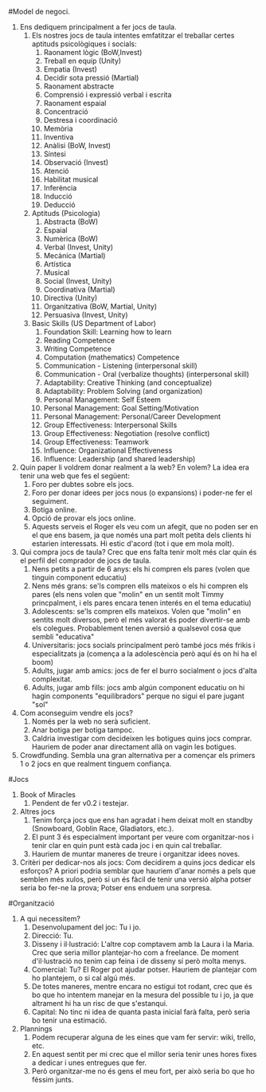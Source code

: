 #Model de negoci.

1.  Ens dediquem principalment a fer jocs de taula.
    1.  Els nostres jocs de taula intentes emfatitzar el treballar certes aptituds psicològiques i socials:
        1.  Raonament lògic (BoW,Invest)
        2.  Treball en equip (Unity)
        3.  Empatia (Invest)
        4.  Decidir sota pressió (Martial)
        5.  Raonament abstracte
        6.  Comprensió i expressió verbal i escrita
        7.  Raonament espaial
        8.  Concentració
        9.  Destresa i coordinació
        10. Memòria
        11. Inventiva
        12. Anàlisi (BoW, Invest)
        13. Síntesi
        14. Observació (Invest)
        15. Atenció
        16. Habilitat musical
        17. Inferència
        18. Inducció
        19. Deducció
    2. Aptituds (Psicologia)
        1.  Abstracta (BoW)
        2.  Espaial
        3.  Numèrica (BoW)
        4.  Verbal (Invest, Unity)
        5.  Mecànica (Martial)
        6.  Artística
        7.  Musical
        8.  Social (Invest, Unity)
        9.  Coordinativa (Martial)
        10. Directiva (Unity)
        11. Organitzativa (BoW, Martial, Unity)
        12. Persuasiva (Invest, Unity)
    3. Basic Skills (US Department of Labor)
        1.  Foundation Skill: Learning how to learn
        2.  Reading Competence
        3.  Writing Competence
        4.  Computation (mathematics) Competence
        5.  Communication - Listening (interpersonal skill)
        6.  Communication - Oral (verbalize thoughts) (interpersonal skill)
        7.  Adaptability: Creative Thinking (and conceptualize)
        8.  Adaptability: Problem Solving (and organization)
        9.  Personal Management: Self Esteem
        10. Personal Management: Goal Setting/Motivation
        11. Personal Management: Personal/Career Development
        12. Group Effectiveness: Interpersonal Skills
        13. Group Effectiveness: Negotiation (resolve conflict)
        14. Group Effectiveness: Teamwork
        15. Influence: Organizational Effectiveness
        16. Influence: Leadership (and shared leadership)
2.  Quin paper li voldrem donar realment a la web? En volem? La idea era tenir una web que fes el següent:
    1.  Foro per dubtes sobre els jocs.
    2.  Foro per donar idees per jocs nous (o expansions) i poder-ne fer el seguiment.
    3.  Botiga online.
    4.  Opció de provar els jocs online.
    5.  Aquests serveis el Roger els veu com un afegit, que no poden ser en el que ens basem, ja que només una part molt petita dels clients hi estarien interessats. Hi estic d'acord (tot i que em mola molt).
3.  Qui compra jocs de taula? Crec que ens falta tenir molt més clar quin és el perfil del comprador de jocs de taula.
    1.  Nens petits a partir de 6 anys: els hi compren els pares (volen que tinguin component educatiu)
    2.  Nens més grans: se'ls compren ells mateixos o els hi compren els pares (els nens volen que "molin" en un sentit molt Timmy princpalment, i els pares encara tenen interés en el tema educatiu)
    3.  Adolescents: se'ls compren ells mateixos. Volen que "molin" en sentits molt diversos, però el més valorat és poder divertir-se amb els colegues. Probablement tenen aversió a qualsevol cosa que sembli "educativa"
    4.  Universitaris: jocs socials principalment però també jocs més frikis i especialitzats ja (comença a la adolescència però aquí és on hi ha el boom)
    5.  Adults, jugar amb amics: jocs de fer el burro socialment o jocs d'alta complexitat.
    6.  Adults, jugar amb fills: jocs amb algún component educatiu on hi hagin components "equilibradors" perque no sigui el pare jugant "sol"
4.  Com aconseguim vendre els jocs?
    1.  Només per la web no serà suficient.
    2.  Anar botiga per botiga tampoc.
    3.  Caldria investigar com decideixen les botigues quins jocs comprar. Hauriem de poder anar directament allà on vagin les botigues.
5.  Crowdfunding. Sembla una gran alternativa per a començar els primers 1 o 2 jocs en que realment tinguem confiança.

#Jocs

1.  Book of Miracles
    1.  Pendent de fer v0.2 i testejar.
2.  Altres jocs
    1.  Tenim força jocs que ens han agradat i hem deixat molt en standby (Snowboard, Goblin Race, Gladiators, etc.).
    2.  El punt 3 és especialment important per veure com organitzar-nos i tenir clar en quin punt està cada joc i en quin cal treballar.
    3.  Hauriem de muntar maneres de treure i organitzar idees noves.
3.  Critèri per dedicar-nos als jocs: Com decidirem a quins jocs dedicar els esforços? A priori podria semblar que hauriem d'anar només a pels que semblen més xulos, però si un és fàcil de tenir una versió alpha potser seria bo fer-ne la prova; Potser ens enduem una sorpresa.

#Organització

1.  A qui necessitem?
    1.  Desenvolupament del joc: Tu i jo.
    2.  Direcció: Tu.
    3.  Disseny i il·lustració: L'altre cop comptavem amb la Laura i la Maria. Crec que seria millor plantejar-ho com a freelance. De moment d'il·lustració no tenim cap feina i de disseny sí però molta menys.
    4.  Comercial: Tu? El Roger pot ajudar potser. Hauriem de plantejar com ho plantejem, o si cal algú més.
    5.  De totes maneres, mentre encara no estigui tot rodant, crec que és bo que ho intentem manejar en la mesura del possible tu i jo, ja que altrament hi ha un risc de que s'estanqui.
    6.  Capital: No tinc ni idea de quanta pasta inicial farà falta, però seria bo tenir una estimació.
2.  Plannings
    1.  Podem recuperar alguna de les eines que vam fer servir: wiki, trello, etc.
    2.  En aquest sentit per mi crec que el millor seria tenir unes hores fixes a dedicar i unes entregues que fer.
    3.  Però organitzar-me no és gens el meu fort, per això seria bo que ho féssim junts.
